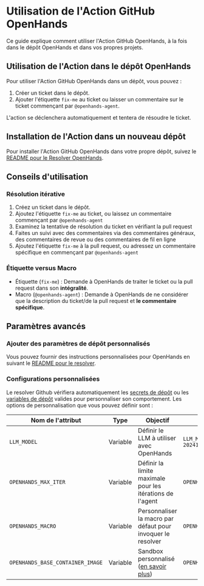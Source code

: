 

# Utilisation de l'Action GitHub OpenHands

Ce guide explique comment utiliser l'Action GitHub OpenHands, à la fois dans le dépôt OpenHands et dans vos propres projets.

## Utilisation de l'Action dans le dépôt OpenHands

Pour utiliser l'Action GitHub OpenHands dans un dépôt, vous pouvez :

1. Créer un ticket dans le dépôt.
2. Ajouter l'étiquette `fix-me` au ticket ou laisser un commentaire sur le ticket commençant par `@openhands-agent`.

L'action se déclenchera automatiquement et tentera de résoudre le ticket.

## Installation de l'Action dans un nouveau dépôt

Pour installer l'Action GitHub OpenHands dans votre propre dépôt, suivez le [README pour le Resolver OpenHands](https://github.com/All-Hands-AI/OpenHands/blob/main/openhands/resolver/README.md).

## Conseils d'utilisation

### Résolution itérative

1. Créez un ticket dans le dépôt.
2. Ajoutez l'étiquette `fix-me` au ticket, ou laissez un commentaire commençant par `@openhands-agent`
3. Examinez la tentative de résolution du ticket en vérifiant la pull request
4. Faites un suivi avec des commentaires via des commentaires généraux, des commentaires de revue ou des commentaires de fil en ligne
5. Ajoutez l'étiquette `fix-me` à la pull request, ou adressez un commentaire spécifique en commençant par `@openhands-agent`

### Étiquette versus Macro

- Étiquette (`fix-me`) : Demande à OpenHands de traiter le ticket ou la pull request dans son **intégralité**.
- Macro (`@openhands-agent`) : Demande à OpenHands de ne considérer que la description du ticket/de la pull request et **le commentaire spécifique**.

## Paramètres avancés

### Ajouter des paramètres de dépôt personnalisés

Vous pouvez fournir des instructions personnalisées pour OpenHands en suivant le [README pour le resolver](https://github.com/All-Hands-AI/OpenHands/blob/main/openhands/resolver/README.md#providing-custom-instructions).

### Configurations personnalisées

Le resolver Github vérifiera automatiquement les [secrets de dépôt](https://docs.github.com/en/actions/security-for-github-actions/security-guides/using-secrets-in-github-actions?tool=webui#creating-secrets-for-a-repository) ou les [variables de dépôt](https://docs.github.com/en/actions/writing-workflows/choosing-what-your-workflow-does/store-information-in-variables#creating-configuration-variables-for-a-repository) valides pour personnaliser son comportement.
Les options de personnalisation que vous pouvez définir sont :

| **Nom de l'attribut**            | **Type** | **Objectif**                                                                                                | **Exemple**                                          |
|----------------------------------| -------- |-------------------------------------------------------------------------------------------------------------|------------------------------------------------------|
| `LLM_MODEL`                      | Variable | Définir le LLM à utiliser avec OpenHands                                                                    | `LLM_MODEL="anthropic/claude-3-5-sonnet-20241022"`   |
| `OPENHANDS_MAX_ITER`             | Variable | Définir la limite maximale pour les itérations de l'agent                                                   | `OPENHANDS_MAX_ITER=10`                              |
| `OPENHANDS_MACRO`                | Variable | Personnaliser la macro par défaut pour invoquer le resolver                                                 | `OPENHANDS_MACRO=@resolveit`                         |
| `OPENHANDS_BASE_CONTAINER_IMAGE` | Variable | Sandbox personnalisé ([en savoir plus](https://docs.all-hands.dev/modules/usage/how-to/custom-sandbox-guide))| `OPENHANDS_BASE_CONTAINER_IMAGE="custom_image"`      |
